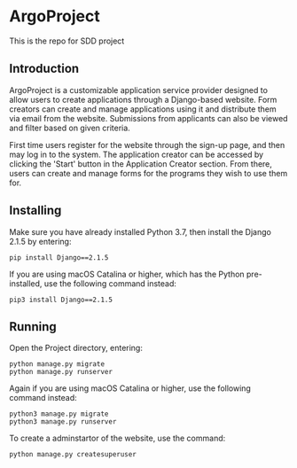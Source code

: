 # ArgoProject
This is the repo for SDD project
## Introduction
ArgoProject is a customizable application service provider designed to allow users to create applications through a Django-based website. Form creators can create and manage applications using it and distribute them via email from the website. Submissions from applicants can also be viewed and filter based on given criteria.

First time users register for the website through the sign-up page, and then may log in to the system. The application creator can be accessed by clicking the 'Start' button in the Application Creator section. From there, users can create and manage forms for the programs they wish to use them for. 

## Installing
Make sure you have already installed Python 3.7, then install the Django 2.1.5 by entering:
```
pip install Django==2.1.5
```
If you are using macOS Catalina or higher, which has the Python pre-installed, use the following command instead:
```
pip3 install Django==2.1.5
```
## Running
Open the Project directory, entering:
```
python manage.py migrate
python manage.py runserver
```
Again if you are using macOS Catalina or higher, use the following command instead:
```
python3 manage.py migrate
python3 manage.py runserver
```
To create a adminstartor of the website, use the command:
```
python manage.py createsuperuser
```
